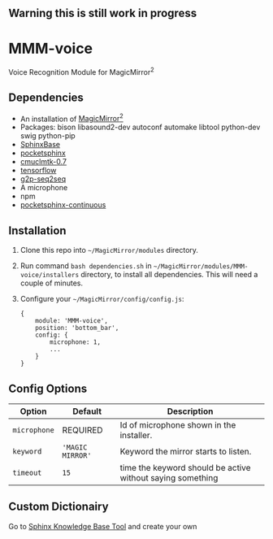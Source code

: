 ## Warning this is still work in progress

# MMM-voice
Voice Recognition Module for MagicMirror<sup>2</sup>

## Dependencies
  * An installation of [MagicMirror<sup>2</sup>](https://github.com/MichMich/MagicMirror)
  * Packages: bison libasound2-dev autoconf automake libtool python-dev swig python-pip
  * [SphinxBase](https://github.com/cmusphinx/sphinxbase)
  * [pocketsphinx](https://github.com/cmusphinx/pocketsphinx)
  * [cmuclmtk-0.7](https://sourceforge.net/projects/cmusphinx/files/cmuclmtk/0.7/)
  * [tensorflow](https://github.com/samjabrahams/tensorflow-on-raspberry-pi)
  * [g2p-seq2seq](https://github.com/cmusphinx/g2p-seq2seq)
  * A microphone
  * npm
  * [pocketsphinx-continuous](https://www.npmjs.com/package/pocketsphinx-continuous)

## Installation
 1. Clone this repo into `~/MagicMirror/modules` directory.
 2. Run command `bash dependencies.sh` in `~/MagicMirror/modules/MMM-voice/installers` directory, to install all dependencies. This will need a couple of minutes.
 3. Configure your `~/MagicMirror/config/config.js`:
 
     ```
     {
         module: 'MMM-voice',
         position: 'bottom_bar',
         config: {
             microphone: 1,
             ...
         }
     }
     ```

## Config Options
| **Option** | **Default** | **Description** |
| --- | --- | --- |
| `microphone` | REQUIRED | Id of microphone shown in the installer. |
| `keyword` | `'MAGIC MIRROR'` | Keyword the mirror starts to listen. |
| `timeout` | `15` | time the keyword should be active without saying something |

## Custom Dictionairy
Go to [Sphinx Knowledge Base Tool](http://www.speech.cs.cmu.edu/tools/lmtool-new.html) and create your own
